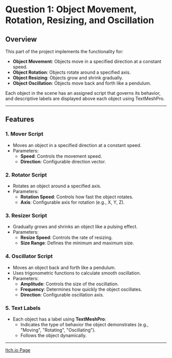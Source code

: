 # Question 1: Object Movement, Rotation, Resizing, and Oscillation

## Overview
This part of the project implements the functionality for:
- **Object Movement**: Objects move in a specified direction at a constant speed.
- **Object Rotation**: Objects rotate around a specified axis.
- **Object Resizing**: Objects grow and shrink gradually.
- **Object Oscillation**: Objects move back and forth like a pendulum.

Each object in the scene has an assigned script that governs its behavior, and descriptive labels are displayed above each object using TextMeshPro.

---

## Features
### 1. **Mover Script**
- Moves an object in a specified direction at a constant speed.
- Parameters:
  - **Speed**: Controls the movement speed.
  - **Direction**: Configurable direction vector.

### 2. **Rotator Script**
- Rotates an object around a specified axis.
- Parameters:
  - **Rotation Speed**: Controls how fast the object rotates.
  - **Axis**: Configurable axis for rotation (e.g., X, Y, Z).

### 3. **Resizer Script**
- Gradually grows and shrinks an object like a pulsing effect.
- Parameters:
  - **Resize Speed**: Controls the rate of resizing.
  - **Size Range**: Defines the minimum and maximum size.

### 4. **Oscillator Script**
- Moves an object back and forth like a pendulum.
- Uses trigonometric functions to calculate smooth oscillation.
- Parameters:
  - **Amplitude**: Controls the size of the oscillation.
  - **Frequency**: Determines how quickly the object oscillates.
  - **Direction**: Configurable oscillation axis.

### 5. **Text Labels**
- Each object has a label using **TextMeshPro**:
  - Indicates the type of behavior the object demonstrates (e.g., "Moving", "Rotating", "Oscillating").
  - Follows the object dynamically.

---


[Itch.io Page](https://blackeswadeh.itch.io/question1-game) 

